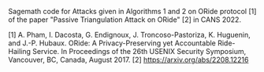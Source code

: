 Sagemath code for Attacks given in Algorithms 1 and 2 on ORide protocol [1] of the paper "Passive Triangulation Attack on ORide" [2] in CANS 2022.

[1] A. Pham, I. Dacosta, G. Endignoux, J. Troncoso-Pastoriza, K. Huguenin, and J.-P. Hubaux. ORide: A Privacy-Preserving yet Accountable Ride-Hailing Service. In Proceedings of the 26th USENIX Security Symposium, Vancouver, BC, Canada, August 2017.
[2] https://arxiv.org/abs/2208.12216
